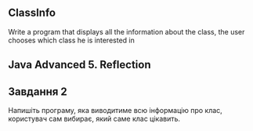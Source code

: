 ## ClassInfo
Write a program that displays all the information about the class, the user chooses which class he is interested in
## Java Advanced 5. Reflection
## Завдання 2

Напишіть програму, яка виводитиме всю інформацію про клас, користувач сам вибирає, який саме клас цікавить.
